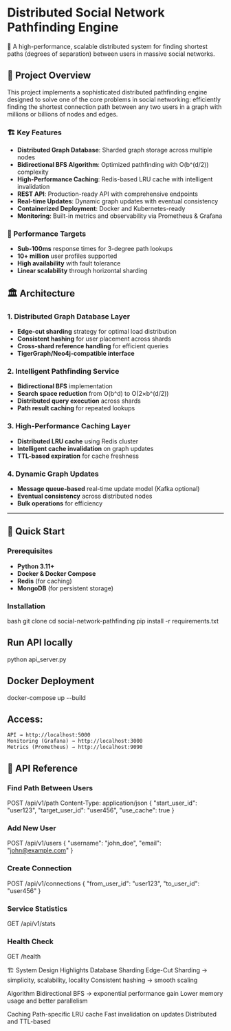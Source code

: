 # Distributed Social Network Pathfinding Engine

🚀 A high-performance, scalable distributed system for finding shortest paths (degrees of separation) between users in massive social networks.

## 🌟 Project Overview

This project implements a sophisticated distributed pathfinding engine designed to solve one of the core problems in social networking: efficiently finding the shortest connection path between any two users in a graph with millions or billions of nodes and edges.

### 🏗️ Key Features

- **Distributed Graph Database**: Sharded graph storage across multiple nodes  
- **Bidirectional BFS Algorithm**: Optimized pathfinding with O(b^(d/2)) complexity  
- **High-Performance Caching**: Redis-based LRU cache with intelligent invalidation  
- **REST API**: Production-ready API with comprehensive endpoints  
- **Real-time Updates**: Dynamic graph updates with eventual consistency  
- **Containerized Deployment**: Docker and Kubernetes-ready  
- **Monitoring**: Built-in metrics and observability via Prometheus & Grafana  

### 🎯 Performance Targets

- **Sub-100ms** response times for 3-degree path lookups  
- **10+ million** user profiles supported  
- **High availability** with fault tolerance  
- **Linear scalability** through horizontal sharding  

## 🏛️ Architecture

### 1. Distributed Graph Database Layer
- **Edge-cut sharding** strategy for optimal load distribution  
- **Consistent hashing** for user placement across shards  
- **Cross-shard reference handling** for efficient queries  
- **TigerGraph/Neo4j-compatible interface**  

### 2. Intelligent Pathfinding Service
- **Bidirectional BFS** implementation  
- **Search space reduction** from O(b^d) to O(2×b^(d/2))  
- **Distributed query execution** across shards  
- **Path result caching** for repeated lookups  

### 3. High-Performance Caching Layer
- **Distributed LRU cache** using Redis cluster  
- **Intelligent cache invalidation** on graph updates  
- **TTL-based expiration** for cache freshness  

### 4. Dynamic Graph Updates
- **Message queue-based** real-time update model (Kafka optional)  
- **Eventual consistency** across distributed nodes  
- **Bulk operations** for efficiency  

---

## 🚦 Quick Start

### Prerequisites

- **Python 3.11+**  
- **Docker & Docker Compose**  
- **Redis** (for caching)  
- **MongoDB** (for persistent storage)

### Installation
bash
git clone <repository-url>
cd social-network-pathfinding
pip install -r requirements.txt

## Run API locally
   python api_server.py

## Docker Deployment
   docker-compose up --build

## Access:
    API → http://localhost:5000
    Monitoring (Grafana) → http://localhost:3000
    Metrics (Prometheus) → http://localhost:9090

## 📡 API Reference
### Find Path Between Users

POST /api/v1/path
Content-Type: application/json
{
  "start_user_id": "user123",
  "target_user_id": "user456",
  "use_cache": true
}

### Add New User

POST /api/v1/users
{
  "username": "john_doe",
  "email": "john@example.com"
}

### Create Connection

POST /api/v1/connections
{
  "from_user_id": "user123",
  "to_user_id": "user456"
}

### Service Statistics
GET /api/v1/stats

### Health Check
GET /health

🏗️ System Design Highlights
Database Sharding
Edge-Cut Sharding → simplicity, scalability, locality
Consistent hashing → smooth scaling

Algorithm
Bidirectional BFS → exponential performance gain
Lower memory usage and better parallelism

Caching
Path-specific LRU cache
Fast invalidation on updates
Distributed and TTL-based

